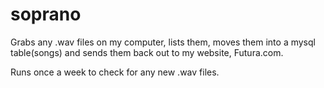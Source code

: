 # soprano

Grabs any .wav files on my computer, lists them, moves them into a mysql table(songs) and sends them back out to my website, Futura.com.

Runs once a week to check for any new .wav files. 

